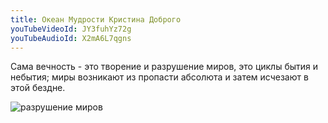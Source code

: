 ```yaml
---
title: Океан Мудрости Кристина Доброго
youTubeVideoId: JY3fuhYz72g
youTubeAudioId: X2mA6L7qgns
---
```

Сама вечность - это творение и разрушение миров, это циклы бытия и небытия; миры возникают из пропасти абсолюта и затем исчезают в этой бездне.

![разрушение миров](/img/about-single-origin.jpg)
